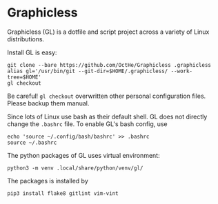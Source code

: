 # Graphicless

Graphicless (GL) is a dotfile and script project across a variety of Linux distributions.

Install GL is easy:

    git clone --bare https://github.com/OctHe/Graphicless .graphicless
    alias gl='/usr/bin/git --git-dir=$HOME/.graphicless/ --work-tree=$HOME'
    gl checkout

Be careful! `gl checkout` overwritten other personal configuration files.
Please backup them manual.

Since lots of Linux use bash as their default shell.
GL does not directly change the `.bashrc` file.
To enable GL's bash config, use
    
    echo 'source ~/.config/bash/bashrc' >> .bashrc
    source ~/.bashrc

The python packages of GL uses virtual environment:

    python3 -m venv .local/share/python/venv/gl/

The packages is installed by

    pip3 install flake8 gitlint vim-vint
